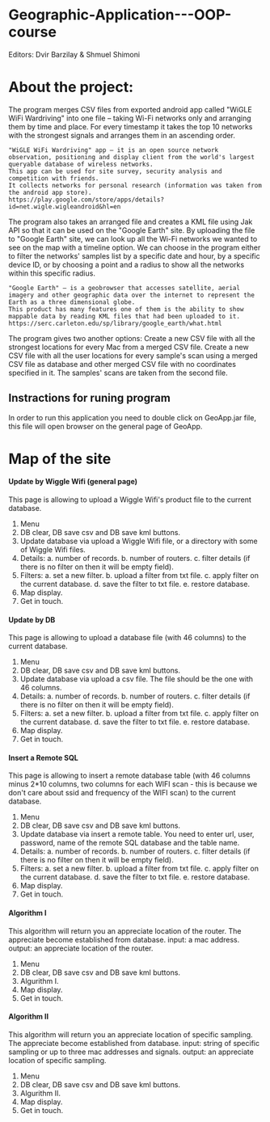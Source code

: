 Geographic-Application---OOP-course
===
Editors:
  Dvir Barzilay &
  Shmuel Shimoni
 
# About the project: #
The program merges CSV files from exported android app called "WiGLE WiFi Wardriving" into one file – taking Wi-Fi networks only and arranging them by time and place. 
For every timestamp it takes the top 10 networks with the strongest signals and arranges them in an ascending order. 

```
"WiGLE WiFi Wardriving" app – it is an open source network observation, positioning and display client from the world's largest queryable database of wireless networks. 
This app can be used for site survey, security analysis and competition with friends. 
It collects networks for personal research (information was taken from the android app store).
https://play.google.com/store/apps/details?id=net.wigle.wigleandroid&hl=en
```

The program also takes an arranged file and creates a KML file using Jak API so that it can be used on the "Google Earth" site.
By uploading  the file to "Google Earth" site, we can look up all the Wi-Fi networks we wanted to see on the map with a timeline option. 
We can choose in the program either to filter the networks' samples list by a specific date and hour, by a specific device ID, or by choosing a point and a radius to show all the networks within this specific radius.

```
"Google Earth" – is a geobrowser that accesses satellite, aerial imagery and other geographic data over the internet to represent the Earth as a three dimensional globe. 
This product has many features one of them is the ability to show mappable data by reading KML files that had been uploaded to it.
https://serc.carleton.edu/sp/library/google_earth/what.html
```
The program gives two another options:
Create a new CSV file with all the strongest locations for every Mac from a merged CSV file.
Create a new CSV file with all the user locations for every sample's scan using a merged CSV file as database and other merged CSV file with no coordinates specified in it. The samples' scans are taken from the second file.

## Instractions for runing program ##
In order to run this application you need to double click on GeoApp.jar file,
this file will open browser on the general page of GeoApp.

Map of the site
==

#### Update by Wiggle Wifi (general page) ####
This page is allowing to upload a Wiggle Wifi's product file to the current database.
  1. Menu
  2. DB clear, DB save csv and DB save kml buttons.
  3. Update database via upload a Wiggle Wifi file, or a directory with some of Wiggle Wifi files.
  4. Details:
      a. number of records.
      b. number of routers.
      c. filter details (if there is no filter on then it will be empty field).
  5. Filters:
      a. set a new filter.
      b. upload a filter from txt file.
      c. apply filter on the current database.
      d. save the filter to txt file.
      e. restore database.
  6. Map display.
  7. Get in touch.
  
#### Update by DB ####
This page is allowing to upload a database file (with 46 columns) to the current database.
  1. Menu
  2. DB clear, DB save csv and DB save kml buttons.
  3. Update database via upload a csv file. The file should be the one with 46 columns.
  4. Details:
      a. number of records.
      b. number of routers.
      c. filter details (if there is no filter on then it will be empty field).
  5. Filters:
      a. set a new filter.
      b. upload a filter from txt file.
      c. apply filter on the current database.
      d. save the filter to txt file.
      e. restore database.
  6. Map display.
  7. Get in touch.
  
#### Insert a Remote SQL ####
This page is allowing to insert a remote database table (with 46 columns minus 2*10 columns, two columns for each WIFI scan - this is because we don't care about ssid and frequency of the WIFI scan) to the current database.
  1. Menu
  2. DB clear, DB save csv and DB save kml buttons.
  3. Update database via insert a remote table. You need to enter url, user, password, name of the remote SQL database and the table name.
  4. Details:
      a. number of records.
      b. number of routers.
      c. filter details (if there is no filter on then it will be empty field).
  5. Filters:
      a. set a new filter.
      b. upload a filter from txt file.
      c. apply filter on the current database.
      d. save the filter to txt file.
      e. restore database.
  6. Map display.
  7. Get in touch.

#### Algorithm I ####
This algorithm will return you an appreciate location of the router.
The appreciate become established from database.
input: a mac address.
output: an appreciate location of the router.
  1. Menu
  2. DB clear, DB save csv and DB save kml buttons.
  3. Algurithm I.
  4. Map display.
  5. Get in touch.
  
#### Algorithm II ####
This algorithm will return you an appreciate location of specific sampling.
The appreciate become established from database.
input: string of specific sampling or up to three mac addresses and signals.
output: an appreciate location of specific sampling.
  1. Menu
  2. DB clear, DB save csv and DB save kml buttons.
  3. Algurithm II.
  4. Map display.
  5. Get in touch.
